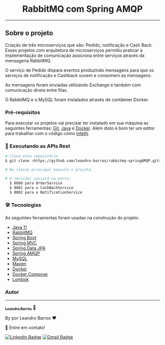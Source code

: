 <h1 style="text-align: center; font-weight: bold;">RabbitMQ com Spring AMQP</h1>

---

## Sobre o projeto

Criação de três microserviços que são: Pedido, notificação e Cash Back. 
Esses projetos com arquitetura de microserviços permitiu praticar a implementação de comunicação assícrona entre serviços através da mensageria RabbitMQ.

O serviço de Pedido dispara eventos produzindo mensagens para que os serviços de notificação e Cashback ouvem e consomem as mensagens.

As mensagens foram enviadas utilizando Exchange e também com comunicação direta entre filas.

O RabbitMQ e o MySQL foram instalados através de contâener Docker.

### Pré-requisitos

Para executar os projetos vai precisar ter instalado em sua máquina as seguintes ferramentas:
[Git](https://git-scm.com), [Java](https://aws.amazon.com/pt/corretto/?filtered-posts.sort-by=item.additionalFields.createdDate&filtered-posts.sort-order=desc) e [Docker](https://docs.docker.com/desktop/install/windows-install/). 
Além disto é bom ter um editor para trabalhar com o código como [Intellij](https://www.jetbrains.com/pt-br/idea/).

### 🎲 Executando as APIs Rest

```bash
# Clone este repositório
$ git clone <https://github.com/leandro-barros/rabbitmq-springAMQP.git>

# Na classe principal execute o projeto.

# O servidor inciará na porta:
  $ 8080 para OrderService
  $ 8081 para o CashBachService
  $ 8082 para o NotificationService
```

### 🛠 Tecnologias

As seguintes ferramentas foram usadas na construção do projeto:

- [Java 11]()
- [RabbitMQ]()
- [Spring Boot]()
- [Spring MVC]()
- [Spring Data JPA]()
- [Spring AMQP]()
- [MySQL]()
- [Maven]()
- [Docker]()
- [Docker Compose]()
- [Lombok]()

### Autor
---

<a href="https://www.linkedin.com/in/leandroebarros/">
  <sub><b>Leandro Barros</b></sub></a> <a href="https://www.linkedin.com/in/leandroebarros/" title="leandro">🚀
</a>


By por Leandro Barros ❤️ 

👋 Entre em contato!

[![Linkedin Badge](https://img.shields.io/badge/-Leandro-blue?style=flat-square&logo=Linkedin&logoColor=white&link=https://www.linkedin.com/in/leandroebarros/)](https://www.linkedin.com/in/leandroebarros/) 
[![Gmail Badge](https://img.shields.io/badge/-leandroedbarros@gmail.com-c14438?style=flat-square&logo=Gmail&logoColor=white&link=mailto:leandroedbarros@gmail.com)](leandroedbarros@gmail.com)
